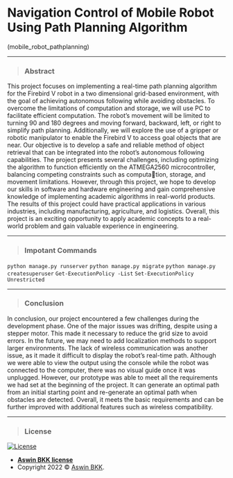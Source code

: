 # Navigation Control of Mobile Robot Using Path Planning Algorithm
(mobile_robot_pathplanning)

---
>### Abstract ###

This project focuses on implementing a real-time
path planning algorithm for the Firebird V robot in a two dimensional grid-based environment, with the goal of achieving
autonomous following while avoiding obstacles. To overcome
the limitations of computation and storage, we will use PC to
facilitate efficient computation. The robot’s movement will be
limited to turning 90 and 180 degrees and moving forward,
backward, left, or right to simplify path planning. Additionally,
we will explore the use of a gripper or robotic manipulator
to enable the Firebird V to access goal objects that are near.
Our objective is to develop a safe and reliable method of object
retrieval that can be integrated into the robot’s autonomous
following capabilities.
The project presents several challenges, including optimizing
the algorithm to function efficiently on the ATMEGA2560 microcontroller, balancing competing constraints such as computation, storage, and movement limitations. However, through this
project, we hope to develop our skills in software and hardware engineering and gain comprehensive knowledge of implementing
academic algorithms in real-world products. The results of this
project could have practical applications in various industries,
including manufacturing, agriculture, and logistics. Overall, this
project is an exciting opportunity to apply academic concepts to a
real-world problem and gain valuable experience in engineering.

---
>### Impotant Commands ###

```python manage.py runserver```
```python manage.py migrate```
```python manage.py createsuperuser```
```Get-ExecutionPolicy -List```
```Set-ExecutionPolicy Unrestricted```

---
>### Conclusion ###

In conclusion, our project encountered a few challenges
during the development phase. One of the major issues was
drifting, despite using a stepper motor. This made it necessary
to reduce the grid size to avoid errors. In the future, we may
need to add localization methods to support larger environments. The lack of wireless communication was another issue,
as it made it difficult to display the robot’s real-time path.
Although we were able to view the output using the console
while the robot was connected to the computer, there was no
visual guide once it was unplugged. However, our prototype
was able to meet all the requirements we had set at the
beginning of the project. It can generate an optimal path from
an initial starting point and re-generate an optimal path when
obstacles are detected. Overall, it meets the basic requirements
and can be further improved with additional features such as
wireless compatibility.


---
>### License

[![License](http://img.shields.io/:License-Aswin_BKK-blue.svg?style=flat-square)](https://en.wikipedia.org/wiki/Copyright)

- **[Aswin BKK license](https://en.wikipedia.org/wiki/Open-source_license)**
- Copyright 2022 © <a href="https://www.linkedin.com/in/aswinbkk" target="_blank">Aswin BKK</a>.
